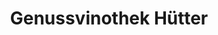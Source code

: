 ---
title: "Genussvinothek Hütter"
url: /ludersdorf-wilfersdorf/genussvinothek-huetter/
shop: Wein
---